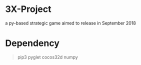 # 3X-Project
a py-based strategic game aimed to release in September 2018

# Dependency

> pip3
> pyglet
> cocos32d
> numpy
